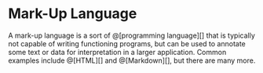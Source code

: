 # Mark-Up Language

A mark-up language is a sort of @[programming language][] that is
typically not capable of writing functioning programs, but can be
used to annotate some text or data for interpretation in a larger
application. Common examples include @[HTML][] and @[Markdown][],
but there are many more.
